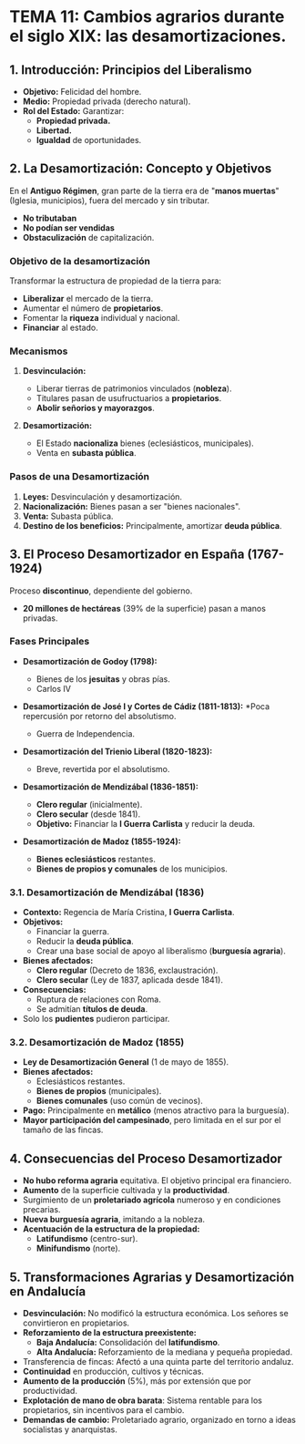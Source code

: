 # TEMA 11: Cambios agrarios durante el siglo XIX: las desamortizaciones.

## 1. Introducción: Principios del Liberalismo

*   **Objetivo:** Felicidad del hombre.
*   **Medio:** Propiedad privada (derecho natural).
*   **Rol del Estado:** Garantizar:
    *   **Propiedad privada.**
    *   **Libertad.**
    *   **Igualdad** de oportunidades.

## 2. La Desamortización: Concepto y Objetivos

En el **Antiguo Régimen**, gran parte de la tierra era de "**manos muertas**" (Iglesia, municipios), fuera del mercado y sin tributar.

*  **No tributaban**
*  **No podían ser vendidas**
*   **Obstaculización** de capitalización.

### Objetivo de la desamortización

Transformar la estructura de propiedad de la tierra para:

*   **Liberalizar** el mercado de la tierra.
*   Aumentar el número de **propietarios**.
*   Fomentar la **riqueza** individual y nacional.
* **Financiar** al estado.

### Mecanismos

1.  **Desvinculación:**
    *   Liberar tierras de patrimonios vinculados (**nobleza**).
    *   Titulares pasan de usufructuarios a **propietarios**.
    *    **Abolir señorios y mayorazgos**.

2.  **Desamortización:**
    *   El Estado **nacionaliza** bienes (eclesiásticos, municipales).
    *   Venta en **subasta pública**.

### Pasos de una Desamortización

1.  **Leyes:** Desvinculación y desamortización.
2.  **Nacionalización:** Bienes pasan a ser "bienes nacionales".
3.  **Venta:** Subasta pública.
4.  **Destino de los beneficios:** Principalmente, amortizar **deuda pública**.

## 3. El Proceso Desamortizador en España (1767-1924)

Proceso **discontinuo**, dependiente del gobierno.

*   **20 millones de hectáreas** (39% de la superficie) pasan a manos privadas.

### Fases Principales

*   **Desamortización de Godoy (1798):**
    *   Bienes de los **jesuitas** y obras pías.
    *   Carlos IV

*   **Desamortización de José I y Cortes de Cádiz (1811-1813):**
     *Poca repercusión por retorno del absolutismo.
    *  Guerra de Independencia.

*   **Desamortización del Trienio Liberal (1820-1823):**
    *   Breve, revertida por el absolutismo.

*   **Desamortización de Mendizábal (1836-1851):**
    *   **Clero regular** (inicialmente).
    * **Clero secular** (desde 1841).
    *   **Objetivo:** Financiar la **I Guerra Carlista** y reducir la deuda.

*   **Desamortización de Madoz (1855-1924):**
    *   **Bienes eclesiásticos** restantes.
    *   **Bienes de propios y comunales** de los municipios.

### 3.1. Desamortización de Mendizábal (1836)

*   **Contexto:** Regencia de María Cristina, **I Guerra Carlista**.
*   **Objetivos:**
    *   Financiar la guerra.
    *   Reducir la **deuda pública**.
    *   Crear una base social de apoyo al liberalismo (**burguesía agraria**).
*   **Bienes afectados:**
    *   **Clero regular** (Decreto de 1836, exclaustración).
    *   **Clero secular** (Ley de 1837, aplicada desde 1841).
*   **Consecuencias:**
    *   Ruptura de relaciones con Roma.
    *   Se admitían **títulos de deuda**.
*  Solo los **pudientes** pudieron participar.

### 3.2. Desamortización de Madoz (1855)

*   **Ley de Desamortización General** (1 de mayo de 1855).
*   **Bienes afectados:**
    *   Eclesiásticos restantes.
    *   **Bienes de propios** (municipales).
    *   **Bienes comunales** (uso común de vecinos).
*   **Pago:** Principalmente en **metálico** (menos atractivo para la burguesía).
*   **Mayor participación del campesinado**, pero limitada en el sur por el tamaño de las fincas.

## 4. Consecuencias del Proceso Desamortizador

*   **No hubo reforma agraria** equitativa. El objetivo principal era financiero.
*   **Aumento** de la superficie cultivada y la **productividad**.
*   Surgimiento de un **proletariado agrícola** numeroso y en condiciones precarias.
*   **Nueva burguesía agraria**, imitando a la nobleza.
*   **Acentuación de la estructura de la propiedad:**
    *   **Latifundismo** (centro-sur).
    *   **Minifundismo** (norte).

## 5. Transformaciones Agrarias y Desamortización en Andalucía

*   **Desvinculación:** No modificó la estructura económica. Los señores se convirtieron en propietarios.
*   **Reforzamiento de la estructura preexistente:**
    *   **Baja Andalucía:** Consolidación del **latifundismo**.
    *   **Alta Andalucía:** Reforzamiento de la mediana y pequeña propiedad.
*   Transferencia de fincas: Afectó a una quinta parte del territorio andaluz.
*   **Continuidad** en producción, cultivos y técnicas.
*   **Aumento de la producción** (5%), más por extensión que por productividad.
*   **Explotación de mano de obra barata**: Sistema rentable para los propietarios, sin incentivos para el cambio.
*   **Demandas de cambio:** Proletariado agrario, organizado en torno a ideas socialistas y anarquistas.
